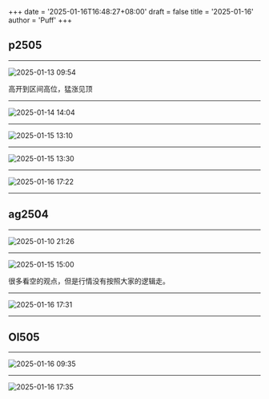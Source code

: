 +++
date = '2025-01-16T16:48:27+08:00'
draft = false
title = '2025-01-16'
author = 'Puff'
+++

## p2505

---

![2025-01-13 09:54](/images/2025-01-16-16-54-06.png)

高开到区间高位，猛涨见顶

---

![2025-01-14 14:04](/images/2025-01-16-17-04-50.png)

---

![2025-01-15 13:10](/images/2025-01-16-17-10-12.png)

---

![2025-01-15 13:30](/images/2025-01-16-17-12-37.png)

---

![2025-01-16 17:22](/images/2025-01-16-17-22-50.png)

---

## ag2504

---

![2025-01-10 21:26](/images/2025-01-16-17-26-55.png)

---

![2025-01-15 15:00](/images/2025-01-16-17-29-25.png)

很多看空的观点，但是行情没有按照大家的逻辑走。

---

![2025-01-16 17:31](/images/2025-01-16-17-31-00.png)

---

## OI505

---

![2025-01-16 09:35](/images/2025-01-16-17-35-55.png)

---

![2025-01-16 17:35](/images/2025-01-16-17-35-41.png)
